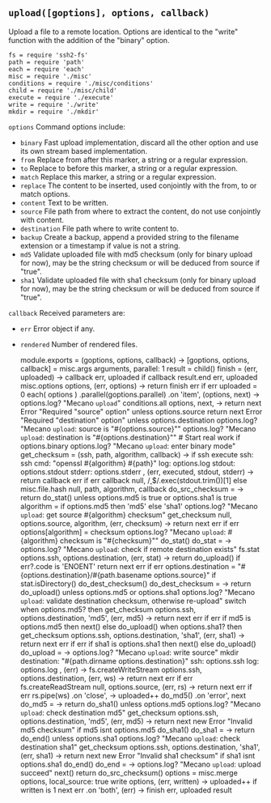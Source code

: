 
`upload([goptions], options, callback)`
---------------------------------------

Upload a file to a remote location. Options are
identical to the "write" function with the addition of
the "binary" option.

    fs = require 'ssh2-fs'
    path = require 'path'
    each = require 'each'
    misc = require './misc'
    conditions = require './misc/conditions'
    child = require './misc/child'
    execute = require './execute'
    write = require './write'
    mkdir = require './mkdir'

`options`           Command options include:
*   `binary`        Fast upload implementation, discard all the other option and use its own stream based implementation.
*   `from`          Replace from after this marker, a string or a regular expression.
*   `to`            Replace to before this marker, a string or a regular expression.
*   `match`         Replace this marker, a string or a regular expression.
*   `replace`       The content to be inserted, used conjointly with the from, to or match options.
*   `content`       Text to be written.
*   `source`        File path from where to extract the content, do not use conjointly with content.
*   `destination`   File path where to write content to.
*   `backup`        Create a backup, append a provided string to the filename extension or a timestamp if value is not a string.
*   `md5`           Validate uploaded file with md5 checksum (only for binary upload for now), may be the string checksum or will be deduced from source if "true".
*   `sha1`          Validate uploaded file with sha1 checksum (only for binary upload for now), may be the string checksum or will be deduced from source if "true".

`callback`          Received parameters are:
*   `err`           Error object if any.
*   `rendered`      Number of rendered files.

    module.exports = (goptions, options, callback) ->
      [goptions, options, callback] = misc.args arguments, parallel: 1
      result = child()
      finish = (err, uploaded) ->
        callback err, uploaded if callback
        result.end err, uploaded
      misc.options options, (err, options) ->
        return finish err if err
        uploaded = 0
        each( options )
        .parallel(goptions.parallel)
        .on 'item', (options, next) ->
          options.log? "Mecano `upload`"
          conditions.all options, next, ->
            return next Error "Required \"source\" option" unless options.source
            return next Error "Required \"destination\" option" unless options.destination
            options.log? "Mecano `upload`: source is \"#{options.source}\""
            options.log? "Mecano `upload`: destination is \"#{options.destination}\""
            # Start real work
            if options.binary
              options.log? "Mecano `upload`: enter binary mode"
              get_checksum = (ssh, path, algorithm, callback) ->
                if ssh
                  execute
                    ssh: ssh
                    cmd: "openssl #{algorithm} #{path}"
                    log: options.log
                    stdout: options.stdout
                    stderr: options.stderr
                  , (err, executed, stdout, stderr) ->
                    return callback err if err
                    callback null, /[ ](.*)$/.exec(stdout.trim())[1]
                else
                  misc.file.hash null, path, algorithm, callback
              do_src_checksum = ->
                return do_stat() unless options.md5 is true or options.sha1 is true
                algorithm = if options.md5 then 'md5' else 'sha1'
                options.log? "Mecano `upload`: get source #{algorithm} checksum"
                get_checksum null, options.source, algorithm, (err, checksum) ->
                  return next err if err
                  options[algorithm] = checksum
                  options.log? "Mecano `upload`: #{algorithm} checksum is \"#{checksum}\""
                  do_stat()
              do_stat = ->
                options.log? "Mecano `upload`: check if remote destination exists"
                fs.stat options.ssh, options.destination, (err, stat) ->
                  return do_upload() if err?.code is 'ENOENT'
                  return next err if err
                  options.destination = "#{options.destination}/#{path.basename options.source}" if stat.isDirectory()
                  do_dest_checksum()
              do_dest_checksum = ->
                  return do_upload() unless options.md5 or options.sha1
                  options.log? "Mecano `upload`: validate destination checksum, otherwise re-upload"
                  switch
                    when options.md5? then get_checksum options.ssh, options.destination, 'md5', (err, md5) ->
                      return next err if err
                      if md5 is options.md5
                      then next()
                      else do_upload()
                    when options.sha1? then get_checksum options.ssh, options.destination, 'sha1', (err, sha1) ->
                      return next err if err
                      if sha1 is options.sha1
                      then next()
                      else do_upload()
              do_upload = ->
                options.log? "Mecano `upload`: write source"
                mkdir
                  destination: "#{path.dirname options.destination}"
                  ssh: options.ssh
                  log: options.log
                , (err) ->
                  fs.createWriteStream options.ssh, options.destination, (err, ws) ->
                    return next err if err
                    fs.createReadStream null, options.source, (err, rs) ->
                      return next err if err
                      rs.pipe(ws)
                      .on 'close', ->
                        uploaded++
                        do_md5()
                      .on 'error', next
              do_md5 = ->
                return do_sha1() unless options.md5
                options.log? "Mecano `upload`: check destination md5"
                get_checksum options.ssh, options.destination, 'md5', (err, md5) ->
                  return next new Error "Invalid md5 checksum" if md5 isnt options.md5
                  do_sha1()
              do_sha1 = ->
                return do_end() unless options.sha1
                options.log? "Mecano `upload`: check destination sha1"
                get_checksum options.ssh, options.destination, 'sha1', (err, sha1) ->
                  return next new Error "Invalid sha1 checksum" if sha1 isnt options.sha1
                  do_end()
              do_end = ->
                options.log? "Mecano `upload`: upload succeed"
                next()
              return do_src_checksum()
            options = misc.merge options, local_source: true
            write options, (err, written) ->
              uploaded++ if written is 1
              next err
        .on 'both', (err) ->
          finish err, uploaded
      result